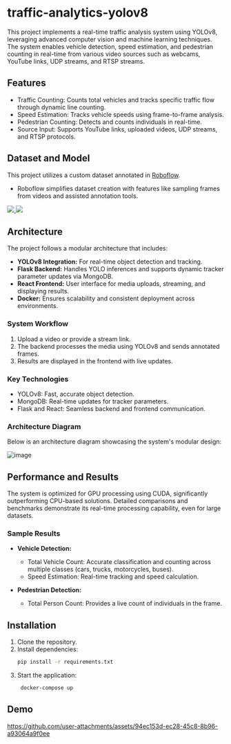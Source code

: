 # traffic-analytics-yolov8
This project implements a real-time traffic analysis system using YOLOv8, leveraging advanced computer vision and machine learning techniques. The system enables vehicle detection, speed estimation, and pedestrian counting in real-time from various video sources such as webcams, YouTube links, UDP streams, and RTSP streams.

## Features
- Traffic Counting: Counts total vehicles and tracks specific traffic flow through dynamic line counting.
- Speed Estimation: Tracks vehicle speeds using frame-to-frame analysis.
- Pedestrian Counting: Detects and counts individuals in real-time.
- Source Input: Supports YouTube links, uploaded videos, UDP streams, and RTSP protocols.

## Dataset and Model
This project utilizes a custom dataset annotated in [Roboflow](https://universe.roboflow.com/car-detection-smznf/highway-cars-object-detection). 
- Roboflow simplifies dataset creation with features like sampling frames from videos and assisted annotation tools.

<a href="https://universe.roboflow.com/car-detection-smznf/highway-cars-object-detection">
    <img src="https://app.roboflow.com/images/download-dataset-badge.svg"></img>
</a>

<a href="https://universe.roboflow.com/car-detection-smznf/highway-cars-object-detection/model/">
    <img src="https://app.roboflow.com/images/try-model-badge.svg"></img>
</a>

## Architecture
The project follows a modular architecture that includes:
- **YOLOv8 Integration:** For real-time object detection and tracking.
- **Flask Backend:** Handles YOLO inferences and supports dynamic tracker parameter updates via MongoDB.
- **React Frontend:** User interface for media uploads, streaming, and displaying results.
- **Docker:** Ensures scalability and consistent deployment across environments.

### System Workflow
1. Upload a video or provide a stream link.
2. The backend processes the media using YOLOv8 and sends annotated frames.
3. Results are displayed in the frontend with live updates.

### Key Technologies
- YOLOv8: Fast, accurate object detection.
- MongoDB: Real-time updates for tracker parameters.
- Flask and React: Seamless backend and frontend communication.

### Architecture Diagram
Below is an architecture diagram showcasing the system's modular design:

![image](https://github.com/user-attachments/assets/aa342058-ec40-417d-9415-6e23b7f4e8b1)

## Performance and Results
The system is optimized for GPU processing using CUDA, significantly outperforming CPU-based solutions. Detailed comparisons and benchmarks demonstrate its real-time processing capability, even for large datasets.

### Sample Results
- **Vehicle Detection:**
  - Total Vehicle Count: Accurate classification and counting across multiple classes (cars, trucks, motorcycles, buses).
  - Speed Estimation: Real-time tracking and speed calculation.

- **Pedestrian Detection:**
  - Total Person Count: Provides a live count of individuals in the frame.

## Installation
1. Clone the repository.
2. Install dependencies:
   ```bash
   pip install -r requirements.txt
3. Start the application:
   ```bash
    docker-compose up

## Demo

https://github.com/user-attachments/assets/94ec153d-ec28-45c8-8b96-a93064a9f0ee



